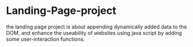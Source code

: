 # Landing-Page-project
the landing page project is about appending dynamically added data to the DOM, and enhance the useability of websites using java script by adding some user-interaction functions.
